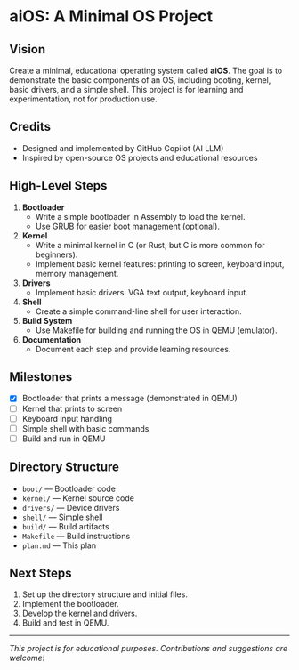 # aiOS: A Minimal OS Project

## Vision
Create a minimal, educational operating system called **aiOS**. The goal is to demonstrate the basic components of an OS, including booting, kernel, basic drivers, and a simple shell. This project is for learning and experimentation, not for production use.

## Credits
- Designed and implemented by GitHub Copilot (AI LLM)
- Inspired by open-source OS projects and educational resources

## High-Level Steps
1. **Bootloader**
   - Write a simple bootloader in Assembly to load the kernel.
   - Use GRUB for easier boot management (optional).
2. **Kernel**
   - Write a minimal kernel in C (or Rust, but C is more common for beginners).
   - Implement basic kernel features: printing to screen, keyboard input, memory management.
3. **Drivers**
   - Implement basic drivers: VGA text output, keyboard input.
4. **Shell**
   - Create a simple command-line shell for user interaction.
5. **Build System**
   - Use Makefile for building and running the OS in QEMU (emulator).
6. **Documentation**
   - Document each step and provide learning resources.

## Milestones
- [x] Bootloader that prints a message (demonstrated in QEMU)
- [ ] Kernel that prints to screen
- [ ] Keyboard input handling
- [ ] Simple shell with basic commands
- [ ] Build and run in QEMU

## Directory Structure
- `boot/` — Bootloader code
- `kernel/` — Kernel source code
- `drivers/` — Device drivers
- `shell/` — Simple shell
- `build/` — Build artifacts
- `Makefile` — Build instructions
- `plan.md` — This plan

## Next Steps
1. Set up the directory structure and initial files.
2. Implement the bootloader.
3. Develop the kernel and drivers.
4. Build and test in QEMU.

---

*This project is for educational purposes. Contributions and suggestions are welcome!*
